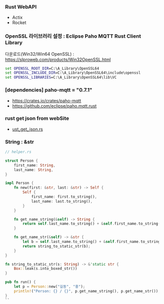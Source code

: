 ### Rust WebAPI

* Actix
* Rocket

### OpenSSL 라이브러리 설정 : Eclipse Paho MQTT Rust Client Library

다운로드(Win32/Win64 OpenSSL) : https://slproweb.com/products/Win32OpenSSL.html

```bat
set OPENSSL_ROOT_DIR=C:\A_Library\OpenSSL64
set OPENSSL_INCLUDE_DIR=C:\A_Library\OpenSSL64\include\openssl
set OPENSSL_LIBRARIES=C:\A_Library\OpenSSL64\lib\VC
```

### [dependencies] paho-mqtt = "0.7.1"

* https://crates.io/crates/paho-mqtt
* https://github.com/eclipse/paho.mqtt.rust

### rust get json from webSite
* [ust_get_json.rs](https://github.com/DebugJO/HelloWorldSample/blob/master/Rust/rust_get_json.rs)

### String : &str
```rust
// helper.rs

struct Person {
    first_name: String,
    last_name: String,
}

impl Person {
    fn new(first: &str, last: &str) -> Self {
        Self {
            first_name: first.to_string(),
            last_name: last.to_string(),
        }
    }

    fn get_name_string(&self) -> String {
        return self.last_name.to_string() + &self.first_name.to_string();
    }

    fn get_name_str(&self) -> &str {
        let b = self.last_name.to_string() + &self.first_name.to_string();
        return string_to_static_str(b);
    }
}

fn string_to_static_str(s: String) -> &'static str {
    Box::leak(s.into_boxed_str())
}

pub fn run() {
    let p = Person::new("길동", "홍");
    println!("Person: {} / {}", p.get_name_string(), p.get_name_str());
}
``
